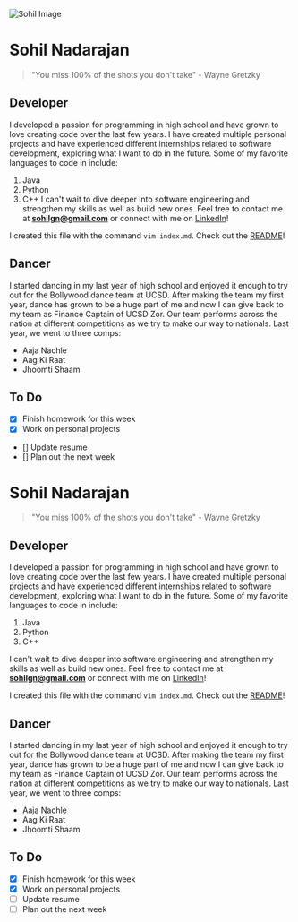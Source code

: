 ![Sohil Image](sohil.jpg)

# Sohil Nadarajan
> "You miss 100% of the shots you don't take" - Wayne Gretzky

## Developer

I developed a passion for programming in high school and have grown to love creating code over the last few years. I have created multiple personal projects and have experienced different internships related to software development, exploring what I want to do in the future. Some of my favorite languages to code in include:
1. Java
2. Python
3. C++
I can't wait to dive deeper into software engineering and strengthen my skills as well as build new ones. Feel free to contact me at **sohilgn@gmail.com** or connect with me on [LinkedIn](https://www.linkedin.com/in/sohilnadarajan/)!

I created this file with the command `vim index.md`. Check out the [README](README.md)!

## Dancer

I started dancing in my last year of high school and enjoyed it enough to try out for the Bollywood dance team at UCSD. After making the team my first year, dance has grown to be a huge part of me and now I can give back to my team as Finance Captain of UCSD Zor. Our team performs across the nation at different competitions as we try to make our way to nationals. Last year, we went to three comps:
- Aaja Nachle
- Aag Ki Raat
- Jhoomti Shaam

## To Do

- [x] Finish homework for this week
- [x] Work on personal projects
- [] Update resume
- [] Plan out the next week

# Sohil Nadarajan
> "You miss 100% of the shots you don't take" - Wayne Gretzky

## Developer

I developed a passion for programming in high school and have grown to love creating code over the last few years. I have created multiple personal projects and have experienced different internships related to software development, exploring what I want to do in the future. Some of my favorite languages to code in include:
1. Java
2. Python
3. C++

I can't wait to dive deeper into software engineering and strengthen my skills as well as build new ones. Feel free to contact me at **sohilgn@gmail.com** or connect with me on [LinkedIn](https://www.linkedin.com/in/sohilnadarajan/)!

I created this file with the command `vim index.md`. Check out the [README](README.md)!

## Dancer

I started dancing in my last year of high school and enjoyed it enough to try out for the Bollywood dance team at UCSD. After making the team my first year, dance has grown to be a huge part of me and now I can give back to my team as Finance Captain of UCSD Zor. Our team performs across the nation at different competitions as we try to make our way to nationals. Last year, we went to three comps:
- Aaja Nachle
- Aag Ki Raat
- Jhoomti Shaam

## To Do

- [x] Finish homework for this week
- [x] Work on personal projects
- [ ] Update resume
- [ ] Plan out the next week

